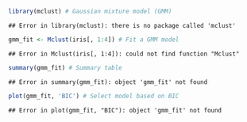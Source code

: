 

```r
library(mclust) # Gaussian mixture model (GMM)
```

```
## Error in library(mclust): there is no package called 'mclust'
```

```r
gmm_fit <- Mclust(iris[, 1:4]) # Fit a GMM model
```

```
## Error in Mclust(iris[, 1:4]): could not find function "Mclust"
```

```r
summary(gmm_fit) # Summary table 
```

```
## Error in summary(gmm_fit): object 'gmm_fit' not found
```

```r
plot(gmm_fit, 'BIC') # Select model based on BIC
```

```
## Error in plot(gmm_fit, "BIC"): object 'gmm_fit' not found
```

